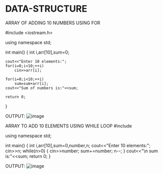 # DATA-STRUCTURE
ARRAY OF ADDING 10 NUMBERS USING FOR

#include <iostream.h>
 
using namespace std; 
 
int main() 
{ 
    int i,arr[10],sum=0; 
 
    cout<<"Enter 10 elements:"; 
    for(i=0;i<10;++i) 
        cin>>arr[i]; 
 
    for(i=0;i<10;++i) 
        sum=sum+arr[i]; 
    cout<<"Sum of numbers is:"<<sum; 
 
    return 0; 
}
                                    
OUTPUT:
![image](https://user-images.githubusercontent.com/98145023/150921910-01833145-18b8-40e4-8643-aa2ab734e192.png)

ARRAY TO ADD 10 ELEMENTS USING WHILE LOOP
#include <iostream> 
 
using namespace std; 
 
int main() 
{ 
    int i,arr[10],sum=0,number,n; 
     cout<<"Enter 10 elements:";
     cin>>n;
     while(n>0)
	{
		cin>>number;
		sum+=number;
		n--;
	}
	cout<<"\n sum is:"<<sum;
	return 0;
}
 
 OUTPUT:
 ![image](https://user-images.githubusercontent.com/98145023/150925825-27c1da30-d6cf-4bc6-a7c7-cd8d1cbfd677.png)
